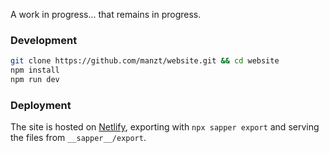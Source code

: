 A work in progress... that remains in progress.

### Development
```bash
git clone https://github.com/manzt/website.git && cd website
npm install
npm run dev
```

### Deployment
The site is hosted on [Netlify](https://www.netlify.com/), exporting with `npx sapper export` and serving the files from `__sapper__/export`.
